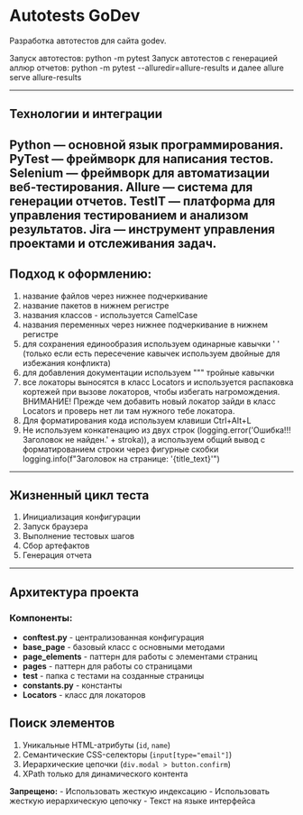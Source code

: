 
# Autotests GoDev
Разработка автотестов для сайта godev. 

Запуск автотестов: python -m pytest
Запуск автотестов с генерацией аллюр отчетов: python -m pytest --alluredir=allure-results
и далее  allure serve allure-results

---
## Технологии и интеграции
Python — основной язык программирования.
PyTest — фреймворк для написания тестов.
Selenium — фреймворк для автоматизации веб-тестирования.
Allure — система для генерации отчетов.
TestIT — платформа для управления тестированием и анализом результатов.
Jira — инструмент управления проектами и отслеживания задач.
---

## Подход к оформлению: 
1. название файлов через нижнее подчеркивание
2. название пакетов в нижнем регистре
3. названия классов - используется CamelCase 
4. названия переменных через нижнее подчеркивание в нижнем регистре
5. для сохранения единообразия используем одинарные кавычки ' ' (только если есть пересечение кавычек используем двойные для избежания конфликта)
6. для добавления документации используем """ тройные кавычки
7. все локаторы выносятся в класс Locators и используется распаковка кортежей при вызове локаторов, чтобы избегать нагромождения. 
ВНИМАНИЕ! Прежде чем добавить новый локатор зайди в класс Locators и проверь нет ли там нужного тебе локатора. 
8. Для форматирования кода используем клавиши Ctrl+Alt+L
9. Не используем конкатенацию из двух строк (logging.error('Ошибка!!! Заголовок не найден.' + stroka)), а используем общий вывод с форматированием строки через фигурные скобки logging.info(f"Заголовок на странице: '{title_text}'")

---
## Жизненный цикл теста
1. Инициализация конфигурации
2. Запуск браузера
3. Выполнение тестовых шагов
4. Сбор артефактов
5. Генерация отчета
---

##  Архитектура проекта

### Компоненты:
- **conftest.py** - централизованная конфигурация
- **base_page** - базовый класс с основными методами
- **page_elements** - паттерн для работы с элементами страниц
- **pages** - паттерн для работы со страницами
- **test** - папка с тестами на созданные страницы
- **constants.py** - константы
- **Locators** - класс для локаторов

## Поиск элементов

1. Уникальные HTML-атрибуты (`id`, `name`)
2. Семантические CSS-селекторы (`input[type="email"]`)
3. Иерархические цепочки (`div.modal > button.confirm`)
4. XPath только для динамического контента

**Запрещено:**
    - Использовать жесткую индексацию 
    - Использовать жесткую иерархическую цепочку
    - Текст на языке интерфейса 

